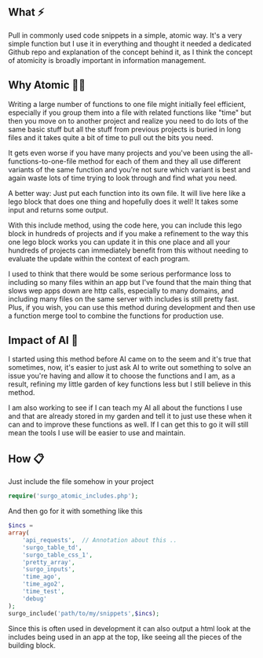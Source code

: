 ## What ⚡
Pull in commonly used code snippets in a simple, atomic way. It's a very simple function but I use it in everything and thought it needed a dedicated Github repo and explanation of the concept behind it, as I think the concept of atomicity is broadly important in information management. 

## Why Atomic 🤷‍♂️
Writing a large number of functions to one file might initially feel efficient, especially if you group them into a file with related functions like "time" but then you move on to another project and realize you need to do lots of the same basic stuff but all the stuff from previous projects is buried in long files and it takes quite a bit of time to pull out the bits you need. 

It gets even worse if you have many projects and you've been using the all-functions-to-one-file method for each of them and they all use different variants of the same function and you're not sure which variant is best and again waste lots of time trying to look through and find what you need. 

A better way: Just put each function into its own file. It will live here like a lego block that does one thing and hopefully does it well! It takes some input and returns some output. 

With this include method, using the code here, you can include this lego block in hundreds of projects and if you make a refinement to the way this one lego block works you can update it in this one place and all your hundreds of projects can immediately benefit from this without needing to evaluate the update within the context of each program. 

I used to think that there would be some serious performance loss to including so many files within an app but I've found that the main thing that slows wep apps down are http calls, especially to many domains, and including many files on the same server with includes is still pretty fast. Plus, if you wish, you can use this method during development and then use a function merge tool to combine the functions for production use. 

## Impact of AI 🤖
I started using this method before AI came on to the seem and it's true that sometimes, now, it's easier to just ask AI to write out something to solve an issue you're having and allow it to choose the functions and I am, as a result, refining my little garden of key functions less but I still believe in this method. 

I am also working to see if I can teach my AI all about the functions I use and that are already stored in my garden and tell it to just use these when it can and to improve these functions as well. If I can get this to go it will still mean the tools I use will be easier to use and maintain. 

## How 📋
Just include the file somehow in your project
```php
require('surgo_atomic_includes.php');  
```

And then go for it with something like this 
```php
$incs = 	
array(
	'api_requests',  // Annotation about this .. 
	'surgo_table_td',	
	'surgo_table_css_1',
	'pretty_array',
	'surgo_inputs',
	'time_ago',
	'time_ago2',
	'time_test',
	'debug'
);
surgo_include('path/to/my/snippets',$incs);
```

Since this is often used in development it can also output a html look at the includes being used in an app at the top, like seeing all the pieces of the building block. 

